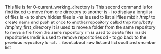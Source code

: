 This file is for 0-current_working_directory
ls This second command is for find list
cd to move from one directory to another
ls -l to display a long list of files
ls -al to show hidden files
ls -na is used to list all files
mkdir /tmp/ to create name and push at once to another repository called tmp
/tmp/betty /tmp/my_first_directory It is used to move a folder from the same repository to move a file from the same repository
rm is used to delete files inside repositories
rmdir  is used to remove repositories
cd - to go back to the previous repository
ls -al . .. /boot about new list and list ocult and enumber list
